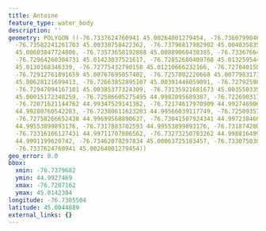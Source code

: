 ```yaml
---
title: Antoine
feature_type: water_body
description: ''
geometry: POLYGON ((-76.7337624760941 45.00264001279454, -76.7360799046824 45.00148691654998,
  -76.73582241261703 45.00330758422362, -76.73796817982902 45.0040358350924, -76.7360799046824
  45.00603847724806, -76.73573658192888 45.00889060430385, -76.73367664540504 45.01143919343257,
  -76.72964260304731 45.01423037521617, -76.72852680409768 45.01325954480733, -76.72818348134327
  45.0130168346339, -76.72775432790158 45.01210666232166, -76.72784015858974 45.00907265014534,
  -76.72912761891659 45.00767695057402, -76.7257802220668 45.00779831710438, -76.72543689931238
  45.00628121699413, -76.72663852895107 45.00391446059091, -76.72792598927791 45.00300414362916,
  -76.72947094167101 45.00385377324309, -76.73135921681673 45.00355033554224, -76.72895595754028
  45.00015172348259, -76.72586605275495 44.9982095689307, -76.7226903172815 44.99566039117749,
  -76.72071621144762 44.99347529141382, -76.72174617970909 44.99274690631024, -76.72397777760924
  44.99280760542283, -76.72380611623203 44.99566039117749, -76.72509357655888 44.99651012969596,
  -76.72758266652438 44.99699568890637, -76.73041507924341 44.99723846696835, -76.73050090993249
  44.99553899893176, -76.7317883702593 44.99553899893176, -76.73187420094747 44.99711707806562,
  -76.73316166127431 44.99711707806562, -76.73273250783262 44.99881649930025, -76.73015758717806
  44.9991199620742, -76.73462078297834 45.00063725183457, -76.73307583058615 45.00166898592101,
  -76.7337624760941 45.00264001279454))
geo_error: 0.0
bbox:
  xmin: -76.7379682
  ymin: 44.9927469
  xmax: -76.7207162
  ymax: 45.0142304
longitude: -76.7305504
latitude: 45.0044889
external_links: {}
---
```

